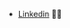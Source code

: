 <ReadMe>
  <ul>
    <li>
    <a href="https://www.linkedin.com/in/arnoldcubicijones/">Linkedin</a> 🧑‍💻
    </li>
<!--     <li> -->
<!--     <a href="https://www.arnoldcjones.co.uk">My Website</a> 💻 -->
<!--     </li> -->
<!--     <li>
  </ul>
  
  ![Arnolds's GitHub stats](https://github-readme-stats.vercel.app/api?username=ajcj1&show_icons=true&theme=tokyonight)
  
  ---------------------------------------------------------------------------------------------------------------------------



  Hi There! My name is Arnold. 👋

  I'm a Web-Developer working out of the UK. I used to be in law enforcement and turned to web development.
</ReadMe>
